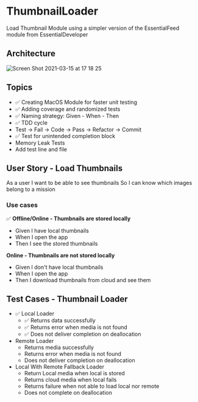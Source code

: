 # ThumbnailLoader
Load Thumbnail Module using a simpler version of the EssentialFeed module from EssentialDeveloper

## Architecture
![Screen Shot 2021-03-15 at 17 18 25](https://user-images.githubusercontent.com/15242786/111216942-c246eb80-85b3-11eb-8706-bdffcc438af5.png)

## Topics
- ✅ Creating MacOS Module for faster unit testing 
- ✅ Adding coverage and randomized tests
- ✅ Naming strategy: Given - When - Then
- ✅ TDD cycle
- Test -> Fail -> Code -> Pass -> Refactor -> Commit
- ✅ Test for unintended completion block 
- Memory Leak Tests
- Add test line and file

## User Story - Load Thumbnails
As a user
I want to be able to see thumbnails
So I can know which images belong to a mission
 
### Use cases
✅ **Offline/Online - Thumbnails are stored locally**
- Given I have local thumbnails
- When I open the app
- Then I see the stored thumbnails
 
**Online - Thumbnails are not stored locally**
- Given I don't have local thumbnails
- When I open the app
- Then I download thumbnails from cloud  and see them

## Test Cases - Thumbnail Loader
- ✅ Local Loader
  - ✅ Returns data successfully
  - ✅ Returns error when media is not found 
  - ✅ Does not deliver completion on deallocation
- Remote Loader
  - Returns media successfully
  - Returns error when media is not found 
  - Does not deliver completion on deallocation
- Local With Remote Fallback Loader
  - Return Local media when local is stored
  - Returns cloud media when local fails
  - Returns failure when not able to load local nor remote
  - Does not complete on deallocation
